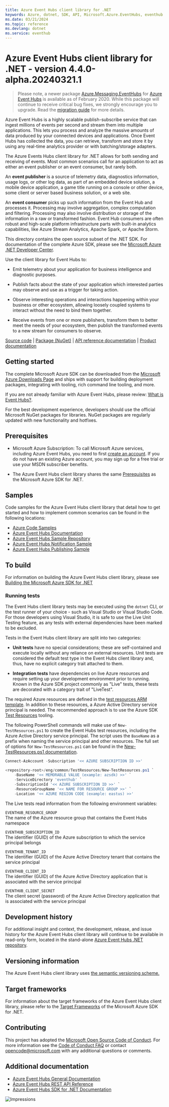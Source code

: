```yaml
---
title: Azure Event Hubs client library for .NET
keywords: Azure, dotnet, SDK, API, Microsoft.Azure.EventHubs, eventhub
ms.date: 03/21/2024
ms.topic: reference
ms.devlang: dotnet
ms.service: eventhub
---
```

# Azure Event Hubs client library for .NET - version 4.4.0-alpha.20240321.1 


> Please note, a newer package [Azure.Messaging.EventHubs](https://www.nuget.org/packages/Azure.Messaging.EventHubs) for [Azure Event Hubs](https://azure.microsoft.com/services/event-hubs/) is available as of February 2020. While this package will continue to receive critical bug fixes, we strongly encourage you to upgrade. Read the [migration guide](https://aka.ms/azsdk/net/migrate/eh) for more details.

Azure Event Hubs is a highly scalable publish-subscribe service that can ingest millions of events per second and stream them into multiple applications. This lets you process and analyze the massive amounts of data produced by your connected devices and applications. Once Event Hubs has collected the data, you can retrieve, transform and store it by using any real-time analytics provider or with batching/storage adapters. 

The Azure Events Hubs client library for .NET allows for both sending and receiving of events.  Most common scenarios call for an application to act as either an event publisher or an event consumer, but rarely both. 

An **event publisher** is a source of telemetry data, diagnostics information, usage logs, or other log data, as 
part of an embedded device solution, a mobile device application, a game title running on a console or other device, 
some client or server based business solution, or a web site.  

An **event consumer** picks up such information from the Event Hub and processes it. Processing may involve aggregation, complex 
computation and filtering. Processing may also involve distribution or storage of the information in a raw or transformed fashion.
Event Hub consumers are often robust and high-scale platform infrastructure parts with built-in analytics capabilities, like Azure 
Stream Analytics, Apache Spark, or Apache Storm.  

This directory contains the open source subset of the .NET SDK. For documentation of the complete Azure SDK, please see the [Microsoft Azure .NET Developer Center](https://azure.microsoft.com/develop/net/).

Use the client library for Event Hubs to:

- Emit telemetry about your application for business intelligence and diagnostic purposes.

- Publish facts about the state of your application which interested parties may observe and use as a trigger for taking action.

- Observe interesting operations and interactions happening within your business or other ecosystem, allowing loosely coupled systems to interact without the need to bind them together.

- Receive events from one or more publishers, transform them to better meet the needs of your ecosystem, then publish the transformed events to a new stream for consumers to observe.

[Source code](https://github.com/Azure/azure-sdk-for-net/tree/main/sdk/eventhub/Microsoft.Azure.EventHubs) | [Package (NuGet)](https://www.nuget.org/packages/Microsoft.Azure.EventHubs/) | [API reference documentation](/dotnet/api/overview/azure/event-hubs?view=azure-dotnet) | [Product documentation](/azure/event-hubs/)

## Getting started

The complete Microsoft Azure SDK can be downloaded from the [Microsoft Azure Downloads Page](https://azure.microsoft.com/downloads/?sdk=net) and ships with support for building deployment packages, integrating with tooling, rich command line tooling, and more.

If you are not already familiar with Azure Event Hubs, please review: [What is Event Hubs?](/azure/event-hubs/event-hubs-about).

For the best development experience, developers should use the official Microsoft NuGet packages for libraries. NuGet packages are regularly updated with new functionality and hotfixes.

## Prerequisites

- Microsoft Azure Subscription: To call Microsoft Azure services, including Azure Event Hubs, you need to first [create an account](https://account.windowsazure.com/Home/Index). If you do not have an existing Azure account, you may sign up for a free trial or use your MSDN subscriber benefits.

- The Azure Event Hubs client library shares the same [Prerequisites](https://github.com/azure/azure-sdk-for-net#prerequisites) as the Microsoft Azure SDK for .NET.

## Samples

Code samples for the Azure Event Hubs client library that detail how to get started and how to implement common scenarios can be found in the following locations:

- [Azure Code Samples](https://azure.microsoft.com/resources/samples/?sort=0&service=event-hubs&platform=dotnet)
- [Azure Event Hubs Documentation](/azure/event-hubs/)
- [Azure Event Hubs Sample Repository](https://github.com/Azure/azure-event-hubs/tree/master/samples)
- [Azure Event Hubs Notification Sample](https://github.com/Azure-Samples/event-hubs-dotnet-user-notifications)
- [Azure Event Hubs Publishing Sample](https://github.com/Azure-Samples/event-hubs-dotnet-ingest)

## To build

For information on building the Azure Event Hubs client library, please see [Building the Microsoft Azure SDK for .NET](https://github.com/azure/azure-sdk-for-net#to-build)

### Running tests

The Event Hubs client library tests may be executed using the `dotnet` CLI, or the test runner of your choice - such as Visual Studio or Visual Studio Code.  For those developers using Visual Studio, it is safe to use the Live Unit Testing feature, as any tests with external dependencies have been marked to be excluded.

Tests in the Event Hubs client library are split into two categories:

- **Unit tests** have no special considerations; these are self-contained and execute locally without any reliance on external resources.  Unit tests are considered the default test type in the Event Hubs client library and, thus, have no explicit category trait attached to them.

- **Integration tests** have dependencies on live Azure resources and require setting up your development environment prior to running.  Known in the Azure SDK project commonly as "Live" tests, these tests are decorated with a category trait of "LiveTest".  

The required Azure resources are defined in the [test resources ARM template](https://github.com/Azure/azure-sdk-for-net/blob/main/sdk/eventhub/test-resources.json).  In addition to these resources, a Azure Active Directory service principal is needed.  The recommended approach is to use the Azure SDK [Test Resources](https://github.com/Azure/azure-sdk-tools/blob/main/eng/common/TestResources/README.md) tooling. 

The following PowerShell commands will make use of `New-TestResources.ps1` to create the Event Hubs test resources, including the Azure Active Directory service principal.  The script uses the `BaseName` as a prefix when naming the service principal and other resources.  The full set of options for `New-TestResources.ps1` can be found in the [New-TestResources.ps1 documentation](https://github.com/Azure/azure-sdk-tools/blob/main/eng/common/TestResources/New-TestResources.ps1.md).

```powershell
Connect-AzAccount -Subscription '<< AZURE SUBSCRIPTION ID >>'

<repository-root>/eng/common/TestResources/New-TestResources.ps1 `
    -BaseName '<< MEMORABLE VALUE (example: azsdk) >>' `
    -ServiceDirectory 'eventhub' `
    -SubscriptionId '<< AZURE SUBSCRIPTION ID >>' `
    -ResourceGroupName '<< NAME FOR RESOURCE GROUP >>' `
    -Location '<< AZURE REGION CODE (example: eastus) >>'
```

The Live tests read information from the following environment variables:

`EVENTHUB_RESOURCE_GROUP`  
 The name of the Azure resource group that contains the Event Hubs namespace
   
`EVENTHUB_SUBSCRIPTION_ID`  
 The identifier (GUID) of the Azure subscription to which the service principal belongs
    
`EVENTHUB_TENANT_ID`  
 The identifier (GUID) of the Azure Active Directory tenant that contains the service principal

`EVENTHUB_CLIENT_ID`  
 The identifier (GUID) of the Azure Active Directory application that is associated with the service principal
   
`EVENTHUB_CLIENT_SECRET`  
 The client secret (password) of the Azure Active Directory application that is associated with the service principal

## Development history

For additional insight and context, the development, release, and issue history for the Azure Event Hubs client library will continue to be available in read-only form, located in the stand-alone [Azure Event Hubs .NET repository](https://github.com/Azure/azure-event-hubs-dotnet).

## Versioning information

The Azure Event Hubs client library uses [the semantic versioning scheme.](https://semver.org/)

## Target frameworks

For information about the target frameworks of the Azure Event Hubs client library, please refer to the [Target Frameworks](https://github.com/azure/azure-sdk-for-net#target-frameworks) of the Microsoft Azure SDK for .NET.  

## Contributing

This project has adopted the [Microsoft Open Source Code of Conduct](https://opensource.microsoft.com/codeofconduct/). For more information see the [Code of Conduct FAQ](https://opensource.microsoft.com/codeofconduct/faq/) or contact [opencode@microsoft.com](mailto:opencode@microsoft.com) with any additional questions or comments.

## Additional documentation

- [Azure Event Hubs General Documentation](/azure/event-hubs/)
- [Azure Event Hubs REST API Reference](/rest/api/eventhub/)
- [Azure Event Hubs SDK for .NET Documentation](/dotnet/api/overview/azure/event-hubs?view=azure-dotnet)

![Impressions](https://azure-sdk-impressions.azurewebsites.net/api/impressions/azure-sdk-for-net%2Fsdk%2Feventhub%2FMicrosoft.Azure.EventHubs%2FREADME.png)

